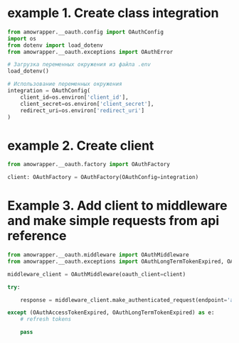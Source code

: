 
# example 1. Create class integration

```python
from amowrapper.__oauth.config import OAuthConfig
import os
from dotenv import load_dotenv
from amowrapper.__oauth.exceptions import OAuthError

# Загрузка переменных окружения из файла .env
load_dotenv()

# Использование переменных окружения
integration = OAuthConfig(
    client_id=os.environ['client_id'],
    client_secret=os.environ['client_secret'],
    redirect_uri=os.environ['redirect_uri']
)
```

# example 2. Create client

```python
from amowrapper.__oauth.factory import OAuthFactory

client: OAuthFactory = OAuthFactory(OAuthConfig=integration)
```


# Example 3. Add client to middleware and make simple requests from api reference

```python
from amowrapper.__oauth.middleware import OAuthMiddleware
from amowrapper.__oauth.exceptions import OAuthLongTermTokenExpired, OAuthAccessTokenExpired

middleware_client = OAuthMiddleware(oauth_client=client)

try:

    response = middleware_client.make_authenticated_request(endpoint='api/v4/leads')

except (OAuthAccessTokenExpired, OAuthLongTermTokenExpired) as e:
    # refresh tokens

    pass
```